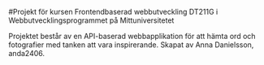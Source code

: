 #Projekt för kursen Frontendbaserad webbutveckling DT211G i Webbutvecklingsprogrammet på Mittuniversitetet

Projektet består av en API-baserad webbapplikation för att hämta ord och fotografier med tanken att vara inspirerande. Skapat av Anna Danielsson, anda2406.
